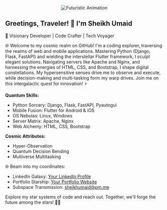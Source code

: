 <p align="center">
  <img src="https://your-image-url.com/animated-gif.gif](https://mir-s3-cdn-cf.behance.net/project_modules/disp/c302f8106533937.5f91cf38ecb08.gif" alt="Futuristic Animation" />
</p>

## Greetings, Traveler! 🌌 I'm Sheikh Umaid

🚀 Visionary Developer | Code Crafter | Tech Voyager

🌐 Welcome to my cosmic realm on GitHub! I'm a coding explorer, traversing the realms of web and mobile applications. Mastering Python (Django, Flask, FastAPI) and wielding the interstellar Flutter framework, I sculpt elegant solutions. Navigating servers like Apache and Nginx, and harnessing the energies of HTML, CSS, and Bootstrap, I shape digital constellations. My hypersensitive senses drive me to observe and execute, while decision-making and multi-tasking form my warp drives. Join me on this intergalactic quest for innovation! ⚡️

**Quantum Skills:**
- Python Sorcery: Django, Flask, FastAPI, Pyautogui
- Mobile Fusion: Flutter for Android & iOS
- OS Nebulas: Linux, Windows
- Server Matrix: Apache, Nginx
- Web Alchemy: HTML, CSS, Bootstrap

**Cosmic Attributes:**
- Hyper-Observation
- Quantum Decision Bending
- Multiverse Multitasking

🌐 Beam into my coordinates:
- LinkedIn Galaxy: [Your LinkedIn Profile](https://www.linkedin.com/in/sheikh-umaid-795a101b6/)
- Portfolio Starship: [Your Portfolio Website](https://www.sheikhumaid.me)
- Subspace Transmission: sheikhumaid@pm.me

Explore my star systems of code and reach out. Together, we'll forge the future among the stars! 🌌🌟
